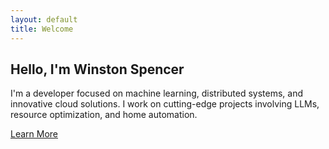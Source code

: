 ```yaml
---
layout: default
title: Welcome
---
```


<div class="intro-section">
  <div class="card">
    <h2>Hello, I'm Winston Spencer</h2>
    <p>I'm a developer focused on machine learning, distributed systems, and innovative cloud solutions. I work on cutting-edge projects involving LLMs, resource optimization, and home automation.</p>
    <p><a href="/about/" class="btn">Learn More</a></p>
  </div>
</div>
